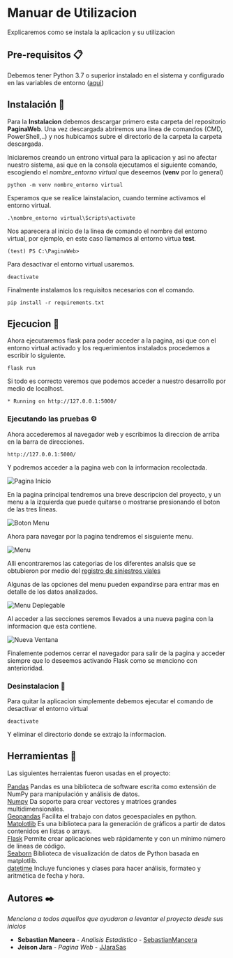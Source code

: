 # Manuar de Utilizacion

Explicaremos como se instala la aplicacion y su utilizacion


## Pre-requisitos 📋

Debemos tener Python 3.7 o superior instalado en el sistema y configurado en las variables de entorno ([aqui](https://tutorial.djangogirls.org/es/python_installation/))

## Instalación 🔧

Para la **Instalacion** debemos descargar primero esta carpeta del repositorio **PaginaWeb**. Una vez descargada abriremos una linea de comandos (CMD, PowerShell,..) y nos hubicamos subre el directorio de la carpeta la carpeta descargada.

Iniciaremos creando un entrono virtual para la aplicacion y asi no afectar nuestro sistema, asi que en la consola ejecutamos el siguiente comando, escogiendo el _nombre_entorno virtual_ que deseemos (**venv** por lo general)

```
python -m venv nombre_entorno virtual
```

Esperamos que se realice lainstalacion, cuando termine activamos el entorno virtual.

```
.\nombre_entorno virtual\Scripts\activate
```

Nos aparecera al inicio de la linea de comando el nombre del entorno virtual, por ejemplo, en este caso llamamos al entorno virtua **test**.

```
(test) PS C:\PaginaWeb> 
```

Para desactivar el entorno virtual usaremos.

```
deactivate
```

Finalmente instalamos los requisitos necesarios con el comando.

```
pip install -r requirements.txt
```

## Ejecucion 🚀

Ahora ejecutaremos flask para poder acceder a la pagina, asi que con el entorno virtual activado y los requerimientos instalados procedemos a escribir lo siguiente.

```
flask run 
```

Si todo es correcto veremos que podemos acceder a nuestro desarrollo por medio de localhost.

```
* Running on http://127.0.0.1:5000/
```

### Ejecutando las pruebas ⚙️

Ahora accederemos al navegador web y escribimos la direccion de arriba en la barra de direcciones.

```
http://127.0.0.1:5000/
```

Y podremos acceder a la pagina web con la informacion recolectada.

![Pagina Inicio](https://github.com/SebastianMancera/AnalisisEstadisticoVial/blob/pagina_web/PaginaWeb/imagenesmanual/principal.PNG?raw=true)

En la pagina principal tendremos una breve descripcion del proyecto, y un menu a la izquierda que puede quitarse o mostrarse presionando el boton de las tres lineas.

![Boton Menu](https://github.com/SebastianMancera/AnalisisEstadisticoVial/blob/pagina_web/PaginaWeb/imagenesmanual/ocultarmenu.PNG?raw=true)

Ahora para navegar por la pagina tendremos el sisguiente menu.

![Menu](https://github.com/SebastianMancera/AnalisisEstadisticoVial/blob/pagina_web/PaginaWeb/imagenesmanual/menu.PNG?raw=true)

Alli encontraremos las categorias de los diferentes analsis que se obtubieron por medio del [registro de siniestros viales](https://github.com/SebastianMancera/AnalisisEstadisticoVial/blob/pagina_web/Data/2015_2019_siniestralidad_vial.xlsx)

Algunas de las opciones del menu pueden expandirse para entrar mas en detalle de los datos analizados.

![Menu Deplegable](https://github.com/SebastianMancera/AnalisisEstadisticoVial/blob/pagina_web/PaginaWeb/imagenesmanual/menuexpandido.PNG?raw=true)

Al acceder a las secciones seremos llevados a una nueva pagina con la informacion que esta contiene.

![Nueva Ventana](https://github.com/SebastianMancera/AnalisisEstadisticoVial/blob/pagina_web/PaginaWeb/imagenesmanual/nuevaseccion.PNG?raw=true)

Finalemente podemos cerrar el navegador para salir de la pagina y acceder siempre que lo deseemos activando Flask como se menciono con anterioridad.

### Desinstalacion 🔩

Para quitar la aplicacion simplemente debemos ejecutar el comando de desactivar el entorno virtual

```
deactivate
```

Y eliminar el directorio donde se extrajo la informacion.


## Herramientas 📌

Las siguientes herraientas fueron usadas en el proyecto:


[Pandas](https://pandas.pydata.org/) Pandas es una biblioteca de software escrita como extensión de NumPy para manipulación y análisis de datos.  
[Numpy](https://numpy.org/) Da soporte para crear vectores y matrices grandes multidimensionales.  
[Geopandas](https://geopandas.org/) Facilita el trabajo con datos geoespaciales en python.  
[Matplotlib](https://matplotlib.org/stable/index.html) Es una biblioteca para la generación de gráficos a partir de datos contenidos en listas o arrays.  
[Flask](https://flask.palletsprojects.com/en/1.1.x/) Permite crear aplicaciones web rápidamente y con un mínimo número de líneas de código.  
[Seaborn](https://seaborn.pydata.org/) Biblioteca de visualización de datos de Python basada en matplotlib.  
[datetime](https://docs.python.org/es/3/library/datetime.html) Incluye funciones y clases para hacer análisis, formateo y aritmética de fecha y hora.  

## Autores ✒️

_Menciona a todos aquellos que ayudaron a levantar el proyecto desde sus inicios_

* **Sebastian Mancera** - *Analisis Estadistico* - [SebastianMancera](https://github.com/SebastianMancera)
* **Jeison Jara** - *Pagina Web* - [JJaraSas](https://github.com/JJaraSas)

